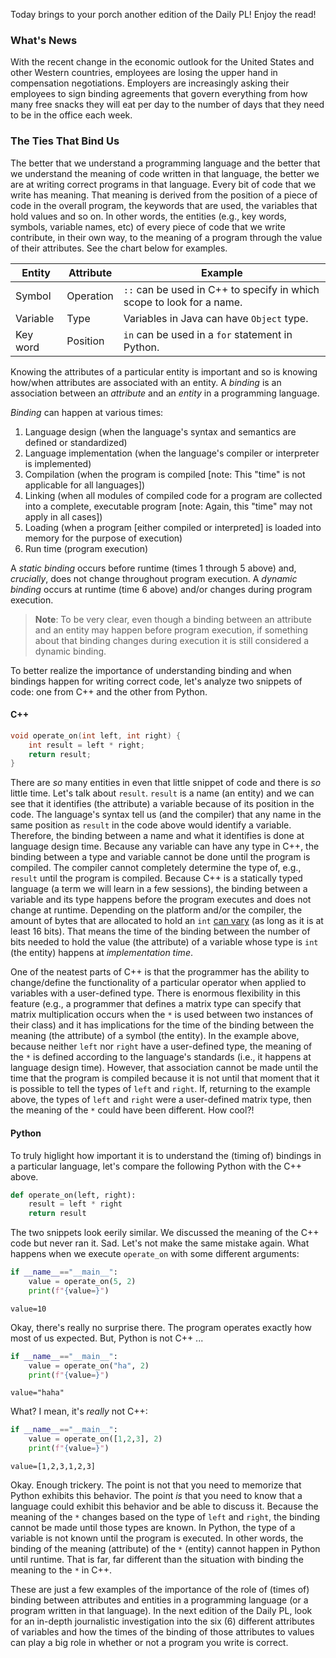 Today brings to your porch another edition of the Daily PL! Enjoy the read!

### What's News

With the recent change in the economic outlook for the United States and other Western countries, employees are losing the upper hand in compensation negotiations. Employers are increasingly asking their employees to sign binding agreements that govern everything from how many free snacks they will eat per day to the number of days that they need to be in the office each week.

### The Ties That Bind Us

The better that we understand a programming language and the better that we understand the meaning of code written in that language, the better we are at writing correct programs in that language. Every bit of code that we write has meaning. That meaning is derived from the position of a piece of code in the overall program, the keywords that are used, the variables that hold values and so on. In other words, the entities (e.g., key words, symbols, variable names, etc) of every piece of code that we write contribute, in their own way, to the meaning of a program through the value of their attributes. See the chart below for examples.

| Entity | Attribute | Example |
| -- | -- | -- |
| Symbol | Operation | `::` can be used in C++ to specify in which scope to look for a name. |
| Variable | Type | Variables in Java can have `Object` type. |
| Key word | Position | `in` can be used in a `for` statement in Python. |

Knowing the attributes of a particular entity is important and so is knowing how/when attributes are associated with an entity. A _binding_ is an association between an _attribute_ and an _entity_ in a programming language.

_Binding_ can happen at various times:

1.  Language design (when the language's syntax and semantics are defined or standardized)
2.  Language implementation (when the language's compiler or interpreter is implemented)
3.  Compilation (when the program is compiled [note: This "time" is not applicable for all languages])
4.  Linking (when all modules of compiled code for a program are collected into a complete, executable program [note: Again, this "time" may not apply in all cases])
5.  Loading (when a program [either compiled or interpreted] is loaded into memory for the purpose of execution)
6.  Run time (program execution)

A _static binding_ occurs before runtime (times 1 through 5 above) and, _crucially_, does not change throughout program execution. A _dynamic binding_ occurs at runtime (time 6 above) and/or changes during program execution.

> **Note**: To be very clear, even though a binding between an attribute and an entity may happen before program execution, if something about that binding changes during execution it is still considered a dynamic binding.

To better realize the importance of understanding binding and when bindings happen for writing correct code, let's analyze two snippets of code: one from C++ and the other from Python. 

#### C++

```C++
void operate_on(int left, int right) {  
    int result = left * right;  
    return result;
}
```

There are _so_ many entities in even that little snippet of code and there is _so_ little time. Let's talk about `result`. `result` is a name (an entity) and we can see that it identifies (the attribute) a variable because of its position in the code. The language's syntax tell us (and the compiler) that any name in the same position as `result` in the code above would identify a variable. Therefore, the binding between a name and what it identifies is done at language design time. Because any variable can have any type in C++, the binding between a type and variable cannot be done until the program is compiled. The compiler cannot completely determine the type of, e.g., `result` until the program is compiled. Because C++ is a statically typed language (a term we will learn in a few sessions), the binding between a variable and its type happens before the program executes and does not change at runtime. Depending on the platform and/or the compiler, the amount of bytes that are allocated to hold an `int` [can vary](https://eel.is/c++draft/basic.fundamental#:width_of_integral_type) (as long as it is at least 16 bits). That means the time of the binding between the number of bits needed to hold the value (the attribute) of a variable whose type is `int` (the entity) happens at _implementation time_.

One of the neatest parts of C++ is that the programmer has the ability to change/define the functionality of a particular operator when applied to variables with a user-defined type. There is enormous flexibility in this feature (e.g., a programmer that defines a matrix type can specify that matrix multiplication occurs when the `*` is used between two instances of their class) and it has implications for the time of the binding between the meaning (the attribute) of a symbol (the entity). In the example above, because neither `left` nor `right`  have a user-defined type, the meaning of the `*` is defined according to the language's standards (i.e., it happens at language design time). However, that association cannot be made until the time that the program is compiled because it is not until that moment that it is possible to tell the types of `left` and `right`. If, returning to the example above, the types of `left` and `right` were a user-defined matrix type, then the meaning of the `*` could have been different. How cool?!


#### Python

To truly higlight how important it is to understand the (timing of) bindings in a particular language, let's compare the following Python with the C++ above.

```Python
def operate_on(left, right):  
    result = left * right
    return result
```

The two snippets look eerily similar. We discussed the meaning of the C++ code but never ran it. Sad. Let's not make the same mistake again. What happens when we execute `operate_on` with some different arguments:

```Python
if __name__=="__main__":
    value = operate_on(5, 2)
    print(f"{value=}")
``` 

```
value=10
```

Okay, there's really no surprise there. The program operates exactly how most of us expected. But, Python is not C++ ...

```Python
if __name__=="__main__":
    value = operate_on("ha", 2)
    print(f"{value=}")
``` 

```
value="haha"
```

What? I mean, it's _really_ not C++:

```Python
if __name__=="__main__":
    value = operate_on([1,2,3], 2)
    print(f"{value=}")
``` 

```
value=[1,2,3,1,2,3]
```

Okay. Enough trickery. The point is not that you need to memorize that Python exhibits this behavior. The point _is_ that you need to know that a language could exhibit this behavior and be able to discuss it. Because the meaning of the `*` changes based on the type of `left` and `right`, the binding cannot be made until those types are known. In Python, the type of a variable is not known until the program is executed. In other words, the binding of the meaning (attribute) of the `*` (entity) cannot happen in Python until runtime. That is far, far different than the situation with binding the meaning to the `*` in C++.

These are just a few examples of the importance of the role of (times of) binding between attributes and entities in a programming language (or a program written in that language). In the next edition of the Daily PL, look for an in-depth journalistic investigation into the six (6) different attributes of variables and how the times of the binding of those attributes to values can play a big role in whether or not a program you write is correct.